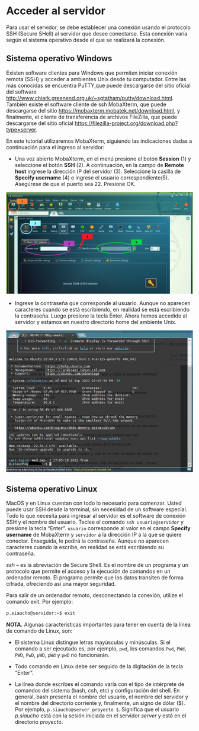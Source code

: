 # Acceder al servidor 
Para usar el servidor, se debe establecer una conexión usando el protocolo SSH (Secure SHell) al servidor que desee conectarse. Esta conexión varía según el sistema operativo desde el que se realizará la conexión.

## Sistema operativo Windows
Existen software clientes para Windows que permiten iniciar conexión remota (SSH) y acceder a ambientes Unix desde tu computador. Entre las más conocidas se encuentra
PuTTY,que puede descargarse del sitio oficial del software http://www.chiark.greenend.org.uk/~sgtatham/putty/download.html. También existe el software cliente de ssh 
MobaXterm, que puede descargarse del sitio https://mobaxterm.mobatek.net/download.html, y finalmente, el cliente de transferencia de archivos FileZilla, que puede 
descargarse del sitio oficial https://filezilla-project.org/download.php?type=server.

En este tutorial utilizaremos MobaXterm, siguiendo las indicaciones dadas a continuación para el ingreso al servidor:
* Una vez abierto MobaXterm, en el menú presione el botón **Session** (1) y seleccione el botón **SSH** (2). A continuación, en la campo de **Remote host** ingrese la dirección IP del servidor (3). Seleccione la casilla de **Specify username** (4) e ingrese el usuario correspondiente(5). Asegúrese de que el puerto sea 22. Presione OK.

![Intrucciones para acceder a la consola](https://github.com/PaulaSiauchoU/BIOTECGEN/blob/main/Cursos/Manejo%20de%20Consola/MobaXterm1.PNG)

* Ingrese la contraseña que corresponde al usuario. Aunque no aparecen caracteres cuando se está escribiendo, en realidad se está escribiendo la contraseña. Luego presione la tecla Enter. Ahora hemos accedido al servidor y estamos en nuestro directorio home del ambiente Unix.

![Imagen de la consola una vez entramos con nuestras credenciales](https://github.com/PaulaSiauchoU/BIOTECGEN/blob/main/Cursos/Manejo%20de%20Consola/MobaXterm2.PNG)

## Sistema operativo Linux

MacOS y en Linux cuentan con todo lo necesario para comenzar. Usted puede usar SSH desde la terminal, sin necesidad de un software especial. Todo lo que necesita para ingresar al servidor es el software de conexión SSH y el nombre del usuario. Teclee el comando `ssh usuario@servidor` y presione la tecla “Enter”. `usuario` corresponde al valor en el campo **Specify username** de MobaXterm y `servidor` a la dirección IP a la que se quiere conectar. Enseguida, le pedirá la contraseña. Aunque no aparecen caracteres cuando la escribe, en realidad se está escribiendo su contraseña.

*ssh* – es la abreviación de Secure Shell. Es el nombre de un programa y un protocolo que permite el acceso y la ejecución de comandos en un ordenador remoto. El programa permite que los datos transiten de forma cifrada, ofreciendo así una mayor seguridad.

Para salir de un ordenador remoto, desconectando la conexión, utilize el comando exit. Por ejemplo: 

```bash
p.siaucho@servidor:~$ exit
```
**NOTA.** Algunas características importantes para tener en cuenta de la línea de comando de Linux, son:

* El sistema Linux distingue letras mayúsculas y minúsculas. Si el comando a ser ejecutado es, por ejemplo, `pwd`, los comandos `Pwd`, `PWd`, `PWD`, `PwD`, `pWD`, `pWd` y `pwD` no funcionarán.

* Todo comando en Linux debe ser seguido de la digitación de la tecla “Enter”.

* La línea donde escribes el comando varía con el tipo de intérprete de comandos del sistema (bash, csh, etc) y configuración del shell. En general, bash presenta el nombre del usuario, el nombre del servidor y el nombre del directorio corriente y, finalmente, un signo de dólar ($). Por ejemplo, `p.siaucho@server proyecto $`. Significa que el usuario *p.siaucho* está con la sesión iniciada en el servidor *server* y está en el directorio *proyecto*.
